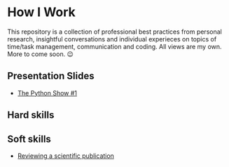 # How I Work
This repository is a collection of professional best practices from personal research, insightful conversations and individual experieces on topics of time/task management, communication and coding. All views are my own. More to come soon. :wink:

## Presentation Slides
* [The Python Show #1](slides/masters_degree_in_times_of_corona.pdf)

## Hard skills

## Soft skills
* [Reviewing a scientific publication](feedback/publication_reviewing.md)
